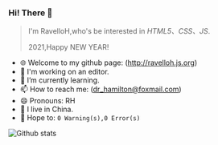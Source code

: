 ### Hi! There 👋
> I'm RavelloH,who's be interested in *HTML5、CSS、JS*.
> 
> 2021,Happy NEW YEAR!


- 🌐 Welcome to my github page: (http://ravelloh.js.org)
- 🤔 I'm working on an editor.
- 🌱 I’m currently learning.
- 📫 How to reach me: (dr_hamilton@foxmail.com)
- 😄 Pronouns: RH
- 📡 I live in China.
- 💭 Hope to: `0 Warning(s),0 Error(s)`



![Github stats](https://github-readme-stats.vercel.app/api?username=Ravello-H&include_all_commits=true&show_icons=true)
